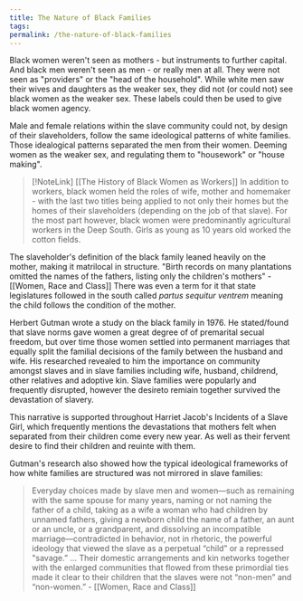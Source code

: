 ```yaml
---
title: The Nature of Black Families
tags: 
permalink: /the-nature-of-black-families
---
```

Black women weren't seen as mothers - but instruments to further capital. And black men weren't seen as men - or really men at all. They were not seen as "providers" or the "head of the household". While white men saw their wives and daughters as the weaker sex, they did not (or could not) see black women as the weaker sex. These labels could then be used to give black women agency.

Male and female relations within the slave community could not, by design of their slaveholders, follow the same ideological patterns of white families. Those idealogical patterns separated the men from their women. Deeming women as the weaker sex, and regulating them to "housework" or "house making".


 > [!NoteLink] [[The History of Black Women as Workers]]
> In addition to workers, black women held the roles of wife, mother and homemaker - with the last two titles being applied to not only their homes but the homes of their slaveholders (depending on the job of that slave). For the most part however, black women were predominantly agricultural workers in the Deep South. Girls as young as 10 years old worked the cotton fields.


The slaveholder's definition of the black family leaned heavily on the mother, making it matrilocal in structure. "Birth records on many plantations omitted the names of the fathers, listing only the children's mothers" - [[Women, Race and Class]] There was even a term for it that state legislatures followed in the south called *partus sequitur ventrem* meaning the child follows the condition of the mother.

Herbert Gutman wrote a study on the black family in 1976. He stated/found that slave norms gave women a great degree of of premarital secual freedom, but over time those women settled into permanent marriages that equally split the familial decisions of the family between the husband and wife. His researched revealed to him the importance on community amongst slaves and in slave families including wife, husband, childrend, other relatives and adoptive kin. Slave families were popularly and frequently disrupted, however the desireto remiain together survived the devastation of slavery.

This narrative is supported throughout Harriet Jacob's Incidents of a Slave Girl, which frequently mentions the devastations that mothers felt when separated from their children come every new year. As well as their fervent desire to find their children and reuinte with them.

Gutman's research also showed how the typical ideological frameworks of how white families are structured was not mirrored in slave families:

> Everyday choices made by slave men and women—such as remaining with the same spouse for many years, naming or not naming the father of a child, taking as a wife a woman who had children by unnamed fathers, giving a newborn child the name of a father, an aunt or an uncle, or a grandparent, and dissolving an incompatible marriage—contradicted in behavior, not in rhetoric, the powerful ideology that viewed the slave as a perpetual “child” or a repressed "savage.” … Their domestic arrangements and kin networks together with the enlarged communities that flowed from these primordial ties made it clear to their children that the slaves were not “non-men” and “non-women.” - [[Women, Race and Class]]